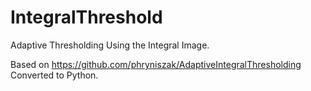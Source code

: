 # IntegralThreshold
Adaptive Thresholding Using the Integral Image.

Based on https://github.com/phryniszak/AdaptiveIntegralThresholding Converted to Python.

